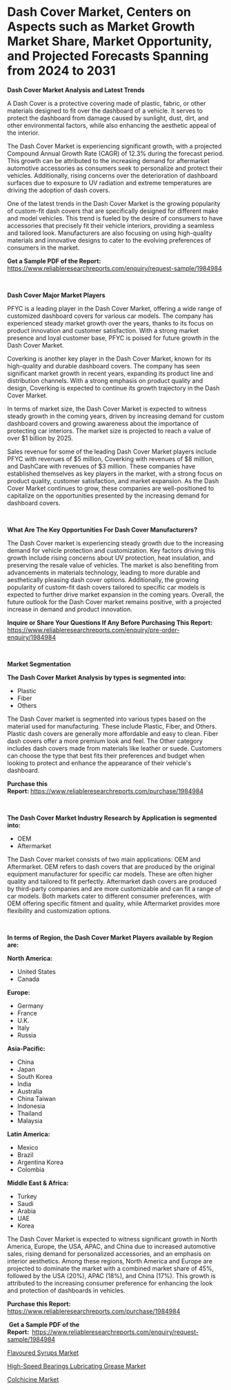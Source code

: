 <p><h1>Dash Cover Market, Centers on Aspects such as Market Growth Market Share, Market Opportunity, and Projected Forecasts Spanning from 2024 to 2031</h1></p><p><strong>Dash Cover Market Analysis and Latest Trends</strong></p>
<p><p>A Dash Cover is a protective covering made of plastic, fabric, or other materials designed to fit over the dashboard of a vehicle. It serves to protect the dashboard from damage caused by sunlight, dust, dirt, and other environmental factors, while also enhancing the aesthetic appeal of the interior.</p><p>The Dash Cover Market is experiencing significant growth, with a projected Compound Annual Growth Rate (CAGR) of 12.3% during the forecast period. This growth can be attributed to the increasing demand for aftermarket automotive accessories as consumers seek to personalize and protect their vehicles. Additionally, rising concerns over the deterioration of dashboard surfaces due to exposure to UV radiation and extreme temperatures are driving the adoption of dash covers.</p><p>One of the latest trends in the Dash Cover Market is the growing popularity of custom-fit dash covers that are specifically designed for different make and model vehicles. This trend is fueled by the desire of consumers to have accessories that precisely fit their vehicle interiors, providing a seamless and tailored look. Manufacturers are also focusing on using high-quality materials and innovative designs to cater to the evolving preferences of consumers in the market.</p></p>
<p><strong>Get a Sample PDF of the Report:&nbsp;</strong> <a href="https://www.reliableresearchreports.com/enquiry/request-sample/1984984">https://www.reliableresearchreports.com/enquiry/request-sample/1984984</a></p>
<p>&nbsp;</p>
<p><strong>Dash Cover Major Market Players</strong></p>
<p><p>PFYC is a leading player in the Dash Cover Market, offering a wide range of customized dashboard covers for various car models. The company has experienced steady market growth over the years, thanks to its focus on product innovation and customer satisfaction. With a strong market presence and loyal customer base, PFYC is poised for future growth in the Dash Cover Market.</p><p>Coverking is another key player in the Dash Cover Market, known for its high-quality and durable dashboard covers. The company has seen significant market growth in recent years, expanding its product line and distribution channels. With a strong emphasis on product quality and design, Coverking is expected to continue its growth trajectory in the Dash Cover Market.</p><p>In terms of market size, the Dash Cover Market is expected to witness steady growth in the coming years, driven by increasing demand for custom dashboard covers and growing awareness about the importance of protecting car interiors. The market size is projected to reach a value of over $1 billion by 2025.</p><p>Sales revenue for some of the leading Dash Cover Market players include PFYC with revenues of $5 million, Coverking with revenues of $8 million, and DashCare with revenues of $3 million. These companies have established themselves as key players in the market, with a strong focus on product quality, customer satisfaction, and market expansion. As the Dash Cover Market continues to grow, these companies are well-positioned to capitalize on the opportunities presented by the increasing demand for dashboard covers.</p></p>
<p>&nbsp;</p>
<p><strong>What Are The Key Opportunities For Dash Cover Manufacturers?</strong></p>
<p><p>The Dash Cover market is experiencing steady growth due to the increasing demand for vehicle protection and customization. Key factors driving this growth include rising concerns about UV protection, heat insulation, and preserving the resale value of vehicles. The market is also benefiting from advancements in materials technology, leading to more durable and aesthetically pleasing dash cover options. Additionally, the growing popularity of custom-fit dash covers tailored to specific car models is expected to further drive market expansion in the coming years. Overall, the future outlook for the Dash Cover market remains positive, with a projected increase in demand and product innovation.</p></p>
<p><strong>Inquire or Share Your Questions If Any Before Purchasing This Report:</strong> <a href="https://www.reliableresearchreports.com/enquiry/pre-order-enquiry/1984984">https://www.reliableresearchreports.com/enquiry/pre-order-enquiry/1984984</a></p>
<p>&nbsp;</p>
<p><strong>Market Segmentation</strong></p>
<p><strong>The Dash Cover Market Analysis by types is segmented into:</strong></p>
<p><ul><li>Plastic</li><li>Fiber</li><li>Others</li></ul></p>
<p><p>The Dash Cover market is segmented into various types based on the material used for manufacturing. These include Plastic, Fiber, and Others. Plastic dash covers are generally more affordable and easy to clean. Fiber dash covers offer a more premium look and feel. The Other category includes dash covers made from materials like leather or suede. Customers can choose the type that best fits their preferences and budget when looking to protect and enhance the appearance of their vehicle's dashboard.</p></p>
<p><strong>Purchase this Report:&nbsp;</strong><a href="https://www.reliableresearchreports.com/purchase/1984984">https://www.reliableresearchreports.com/purchase/1984984</a></p>
<p>&nbsp;</p>
<p><strong>The Dash Cover Market Industry Research by Application is segmented into:</strong></p>
<p><ul><li>OEM</li><li>Aftermarket</li></ul></p>
<p><p>The Dash Cover market consists of two main applications: OEM and Aftermarket. OEM refers to dash covers that are produced by the original equipment manufacturer for specific car models. These are often higher quality and tailored to fit perfectly. Aftermarket dash covers are produced by third-party companies and are more customizable and can fit a range of car models. Both markets cater to different consumer preferences, with OEM offering specific fitment and quality, while Aftermarket provides more flexibility and customization options.</p></p>
<p>&nbsp;</p>
<p><strong>In terms of Region, the Dash Cover Market Players available by Region are:</strong></p>
<p>
    <p> <strong> North America: </strong>
        <ul>
            <li>United States</li>
            <li>Canada</li>
        </ul>
        </p> 
    <p> <strong> Europe: </strong>
        <ul>
            <li>Germany</li>
            <li>France</li>
            <li>U.K.</li>
            <li>Italy</li>
            <li>Russia</li>
        </ul>
        </p> 
    <p> <strong> Asia-Pacific: </strong>
        <ul>
            <li>China</li>
            <li>Japan</li>
            <li>South Korea</li>
            <li>India</li>
            <li>Australia</li>
            <li>China Taiwan</li>
            <li>Indonesia</li>
            <li>Thailand</li>
            <li>Malaysia</li>
        </ul>
        </p> 
    <p> <strong> Latin America: </strong>
        <ul>
            <li>Mexico</li>
            <li>Brazil</li>
            <li>Argentina Korea</li>
            <li>Colombia</li>
        </ul>
        </p> 
    <p> <strong> Middle East & Africa: </strong>
        <ul>
            <li>Turkey</li>
            <li>Saudi</li>
            <li>Arabia</li>
            <li>UAE</li>
            <li>Korea</li>
        </ul>
    </p>
    </p>
<p><p>The Dash Cover Market is expected to witness significant growth in North America, Europe, the USA, APAC, and China due to increased automotive sales, rising demand for personalized accessories, and an emphasis on interior aesthetics. Among these regions, North America and Europe are projected to dominate the market with a combined market share of 45%, followed by the USA (20%), APAC (18%), and China (17%). This growth is attributed to the increasing consumer preference for enhancing the look and protection of dashboards in vehicles.</p></p>
<p><strong>Purchase this Report: </strong><a href="https://www.reliableresearchreports.com/purchase/1984984">https://www.reliableresearchreports.com/purchase/1984984</a></p>
<p>&nbsp;<strong>Get a Sample PDF of the Report:&nbsp;&nbsp;</strong><a href="https://www.reliableresearchreports.com/enquiry/request-sample/1984984">https://www.reliableresearchreports.com/enquiry/request-sample/1984984</a></p>
<p><strong></strong></p>
<p><p><a href="https://view.publitas.com/reportprime-1/flavoured-syrups-market-size-2023-2030-global-industrial-analysis-key-geographical-regions-market-share-top-key-players-product-types-and-forecast-research-report/">Flavoured Syrups Market</a></p><p><a href="https://view.publitas.com/reportprime-1/high-speed-bearings-lubricating-grease-market-size-growth-and-forecast-from-2023-2030/">High-Speed Bearings Lubricating Grease Market</a></p><p><a href="https://view.publitas.com/reportprime-1/colchicine-market-size-growth-outlook-from-2023-to-2030-projecting-at-markets-trends-analysis-by-application-regional-outlook-and-revenue/">Colchicine Market</a></p></p>